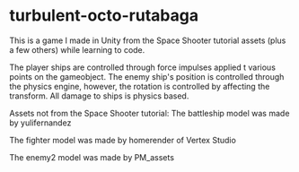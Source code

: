 # turbulent-octo-rutabaga

This is a game I made in Unity from the Space Shooter tutorial assets (plus a few others) while learning to code. 

The player ships are controlled through force impulses applied t various points on the gameobject. The enemy ship's
position is controlled through the physics engine, however, the rotation is controlled by affecting the transform. 
All damage to ships is physics based.


Assets not from the Space Shooter tutorial:
The battleship model was made by yulifernandez

The fighter model was made by homerender of Vertex Studio

The enemy2 model was made by PM_assets
